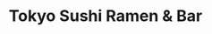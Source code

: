 ---
layout: place
title: "Tokyo Sushi Ramen & Bar"
permalink: /maine/portland/tokyo-sushi-ramen-bar.html
stateAbbr: ME
stateName: Maine
cityName: Portland
seo:
  name: "Tokyo Sushi Ramen & Bar"
  type: Restaurant
  links: https://www.tokyosushiramenme.com/
description: "Tokyo Sushi Ramen & Bar serves delicious sushi in Portland, Maine. Try fresh Japanese dishes for a great dining experience. Available for takeout, delivery, lunch, and dinner."
place_id: ChIJ1T7CXM6dskwR8Iud0lCP-q8
photos:
  - name: >-
      places/ChIJ1T7CXM6dskwR8Iud0lCP-q8/photos/AeeoHcIC58wpX_hu34SSuLZUvGsV48er1H9QZvLHs2jVBuUsOF0nhpHuukmlK4BpEsKhVGtsEkJrTAVpihPknYOB7KJtNPcmkzistjDYjO32TeYnDwEi3--djv4sR-7hegnG_WAXa6580so20Pu6IJQk1EwlxG5k63tRKzF1vioZcrX9fdqdiONOEyNQoIILyT3l5ROoFniNZOKVRdZ9hTtaKdjIqoqwir1qE3vNZVdbiZ_mkOAKBgQEDU0WmqNEW6sv6akCzgJo6SuJDgmrm10y99mSOnPwr3M_64FBI9PRA6cMig
    widthPx: 3024
    heightPx: 4032
    authorAttributions:
      - displayName: Tokyo Sushi Ramen & Bar
        uri: https://maps.google.com/maps/contrib/107030635178795903581
        photoUri: >-
          https://lh3.googleusercontent.com/a-/ALV-UjUEXNuvEFp9vFREuTdiTDFJYnN6QYoXCIz6XAwgE96ADDX9Lcg=s100-p-k-no-mo
    flagContentUri: >-
      https://www.google.com/local/imagery/report/?cb_client=maps_api_places.places_api&image_key=!1e10!2sAF1QipP93dwhrN5UzfxtJvY-0OIU-gNSrVGluQAV5Lya&hl=en-US
    googleMapsUri: >-
      https://www.google.com/maps/place//data=!3m4!1e2!3m2!1sAF1QipP93dwhrN5UzfxtJvY-0OIU-gNSrVGluQAV5Lya!2e10!4m2!3m1!1s0x4cb29dce5cc23ed5:0xaffa8f50d29d8bf0
  - name: >-
      places/ChIJ1T7CXM6dskwR8Iud0lCP-q8/photos/AeeoHcKt49lJumTSzUDcwMJN4SsHYqISklj8tuWKqgZFs9Oaf2BGvIoSELyGF-HHLNwJGhxWmt8ByDyllAI5mfcvQO9Hzatz9XIMaTS4OPSLd9WAJJYvp-vgTUY_oafUnudRfy1m2zLN2_Zc81EBcoXoZNOJYxO4b73i-AuKMuHXuj2ifwkX8CEGvSgx7-F0V86iSZ-FRvAKXZlWINk1WpeSiKW9pZMHzlUH74OhP3nXYUvcZabBxDbBBtfgr48vYBgbZgdutxp0niu3sQuCkYbdWINQ5sH6E8gt2ag5g6FavjgElw
    widthPx: 3024
    heightPx: 4032
    authorAttributions:
      - displayName: Tokyo Sushi Ramen & Bar
        uri: https://maps.google.com/maps/contrib/107030635178795903581
        photoUri: >-
          https://lh3.googleusercontent.com/a-/ALV-UjUEXNuvEFp9vFREuTdiTDFJYnN6QYoXCIz6XAwgE96ADDX9Lcg=s100-p-k-no-mo
    flagContentUri: >-
      https://www.google.com/local/imagery/report/?cb_client=maps_api_places.places_api&image_key=!1e10!2sAF1QipMadkqwBmop5ZTshMOH2d5O7M1Xr_pdgGhT72me&hl=en-US
    googleMapsUri: >-
      https://www.google.com/maps/place//data=!3m4!1e2!3m2!1sAF1QipMadkqwBmop5ZTshMOH2d5O7M1Xr_pdgGhT72me!2e10!4m2!3m1!1s0x4cb29dce5cc23ed5:0xaffa8f50d29d8bf0
  - name: >-
      places/ChIJ1T7CXM6dskwR8Iud0lCP-q8/photos/AeeoHcJrjxTq18Qr08H9LVGYGj-52w-grsvZY4HqjvpgbSKhrhSxG9BZQogZQUx8BjdfN3qixjMLsuhtXLXNSGtfGN8K9APWbI--9QlPp-LlL3eQMrgXjqs6c7oEzC9iM8D3K4SoABY4sF18S2ixRrvIoZiZDdKhsumCdjAcOJTgVWZBRtGIuTqG2KyaQSkJQJLv6PoHB1lsVHl0RwybNm1gwt4wZ9DxGUqDh4E7dgRdaFrC_6Kcn69Z4D6faojXvjx_LCpQyha-MJrIGjMPzshNgo3BcP66oAOd9OEfG-ZrzI4O1pAn8pWnkzL_vmuCaI1VYoGNzN5G0A5YU6n-Mz2_v11EOhVxySZi5hcM-3A72cCwnOhC12YDR57k-XqEBynXCRARA677wwz3pK76F-_TRrfT5x2H2a_CRJVMxRlH4TH9Svsv
    widthPx: 4000
    heightPx: 3000
    authorAttributions:
      - displayName: Aaron Cox
        uri: https://maps.google.com/maps/contrib/105283388181465006297
        photoUri: >-
          https://lh3.googleusercontent.com/a/ACg8ocLn5W0Jznvkmrz4oKNtoV5C0HvSzWA73UwXbrRyxkHEtRAWwgQ=s100-p-k-no-mo
    flagContentUri: >-
      https://www.google.com/local/imagery/report/?cb_client=maps_api_places.places_api&image_key=!1e10!2sCIHM0ogKEICAgMDQ75jJkQE&hl=en-US
    googleMapsUri: >-
      https://www.google.com/maps/place//data=!3m4!1e2!3m2!1sCIHM0ogKEICAgMDQ75jJkQE!2e10!4m2!3m1!1s0x4cb29dce5cc23ed5:0xaffa8f50d29d8bf0
  - name: >-
      places/ChIJ1T7CXM6dskwR8Iud0lCP-q8/photos/AeeoHcLemr2wbAYallwyKHHjxTT0J7SunAmdhCReRmDyscspHH1PfrylE8mwqeeEI9irWc4yD5zPfRFSiROYc8L7OR66tmzlVsO8zB9as41vvJ5FAKWA6ks_r-IVsaxaYDTFlWlco6ERzZt4EcIOCpG_4vRxGFmEIh1OFJ-lNlIHK-jvFz02NwrEaalvPqQyLip_JLjTF2dWZaPvrJdS_MkYP-cfsBJEEcITOjHPmOhIL1Q6-Wyr_nYt3bxogfglhA5wlcJpj-zP1zwSFSqnV8wwv0oiYNHgpRb2Kf3k45RwYFySxg
    widthPx: 3024
    heightPx: 4032
    authorAttributions:
      - displayName: Tokyo Sushi Ramen & Bar
        uri: https://maps.google.com/maps/contrib/107030635178795903581
        photoUri: >-
          https://lh3.googleusercontent.com/a-/ALV-UjUEXNuvEFp9vFREuTdiTDFJYnN6QYoXCIz6XAwgE96ADDX9Lcg=s100-p-k-no-mo
    flagContentUri: >-
      https://www.google.com/local/imagery/report/?cb_client=maps_api_places.places_api&image_key=!1e10!2sAF1QipMk-s7xhH4PpTsY1pkYuEc7gcNTM0zHls9bApIz&hl=en-US
    googleMapsUri: >-
      https://www.google.com/maps/place//data=!3m4!1e2!3m2!1sAF1QipMk-s7xhH4PpTsY1pkYuEc7gcNTM0zHls9bApIz!2e10!4m2!3m1!1s0x4cb29dce5cc23ed5:0xaffa8f50d29d8bf0
  - name: >-
      places/ChIJ1T7CXM6dskwR8Iud0lCP-q8/photos/AeeoHcIfqquWUoHGUbxkIA1loNltKYvLv4ndXRheyoWRsPrURWVMlxN_e7MoMZElbNn1MCfDtokvp5WgyQlHo0r5qpQUAWbWPmspkakfCBcnWaLgh_uPRwKoiWa270fKfSa2S6eFEaDpF6ECPfNIvZkWqjCm0EXGz_kdZCpMHyKo7-71WJJxHPTbzJnmGjnmPl81n1GPYpusJI9HsH1NTeF-cPDBKGzsShWGtH94vFJfYr9DfgAOBtx31uixzy8FQz7lOiK_lFWUzGm-uLU-N2HR77ib4eFXEVeV5wh25I4nJExddff8JLBFgNlfPqgP0yqUyyT3MyFW6yliya7ndZMGws7rNSsedTNyT6B-SgKQXiOCifKpuY1MDXtcvvPmhx_YGbVMdUoNiKRVYsgfURs_veZo6LAPwq1Zk1kTaMjoUgckMQ
    widthPx: 3000
    heightPx: 4000
    authorAttributions:
      - displayName: Kelly White
        uri: https://maps.google.com/maps/contrib/103406807112683684010
        photoUri: >-
          https://lh3.googleusercontent.com/a-/ALV-UjUO0Z7G9q3lG6KT26XGATGZr27CR_F4GzdeSMjzb6O0y8AsuC3F=s100-p-k-no-mo
    flagContentUri: >-
      https://www.google.com/local/imagery/report/?cb_client=maps_api_places.places_api&image_key=!1e10!2sCIHM0ogKEICAgMCwvoCqaw&hl=en-US
    googleMapsUri: >-
      https://www.google.com/maps/place//data=!3m4!1e2!3m2!1sCIHM0ogKEICAgMCwvoCqaw!2e10!4m2!3m1!1s0x4cb29dce5cc23ed5:0xaffa8f50d29d8bf0
  - name: >-
      places/ChIJ1T7CXM6dskwR8Iud0lCP-q8/photos/AeeoHcKxyII0U6sLBWoN7SleH8L22g90lqKpgGLqQHk1AQC9WxkwNeZHNRHNg6bqJgmjG-CJEJNZED-33PTmQJ7OeJjjt9G9gAsi0dIp5SKClv6DgQM7rSPRYzYncApKD4GI2G04rUpJ2MIg4w3uyKRrgHCi8lPp3LJ5n4O3kt6nl3Q2vrdt480Vy0TNVNBV6LlCFHzetBy-XUghGowXj_oXpDTCeGSOyro97w2JblaoqDEbWrvsdRUCcPVGs4LjuJUzB-7j9YG5nuzhhAKUfkAi0m8U-ZPPRhCgK5dRRnk-FCXrSVLjy3pVMBMrHPB_nct_q52Wj6LSWuiBX1Hj2X-EBHy5AfAbzZqAmzgOnpdnWELTGwEAwKhtX2oWkqwlIe8RDDZTvpEP8Rx6HGdB-ZLGYzipNjXcjGCqie_bRy2EVlEdi0k
    widthPx: 3024
    heightPx: 4032
    authorAttributions:
      - displayName: Bright Chang
        uri: https://maps.google.com/maps/contrib/116030226199680948882
        photoUri: >-
          https://lh3.googleusercontent.com/a-/ALV-UjVNxrn_2X8LYey_29RSOrFA7Gi2k9YjLvDGj3BvSMrNMQHuEBkN=s100-p-k-no-mo
    flagContentUri: >-
      https://www.google.com/local/imagery/report/?cb_client=maps_api_places.places_api&image_key=!1e10!2sCIHM0ogKEICAgIC_m5Xk0gE&hl=en-US
    googleMapsUri: >-
      https://www.google.com/maps/place//data=!3m4!1e2!3m2!1sCIHM0ogKEICAgIC_m5Xk0gE!2e10!4m2!3m1!1s0x4cb29dce5cc23ed5:0xaffa8f50d29d8bf0
  - name: >-
      places/ChIJ1T7CXM6dskwR8Iud0lCP-q8/photos/AeeoHcLvIu34ge8RgsOmlbdfmsCXseCfujy0npbf-xbXZ_WnhKIN7ii0bxGArjav7aWie4Vqbj8FQ3we4765S_AdBFskN2h4f6G3OIQkM-PV5ziukkRdn8J-etW8XruNRmenjGm-8mSWh98J-aC-OQcEa1qeOXu8nbiMM0wqUUB8iJi4RIWUYgX8pprgA7I5elVIyPhQ0IGm5CmpllYWn64WpUFurdtWbr7jPAj9eI6jf8cScF8OOzb3J43jgN_c0gpnMLYj3KQjw0ofV_Woool4_CyF2xEPZ7sL7funcSVPol1IZw
    widthPx: 3024
    heightPx: 4032
    authorAttributions:
      - displayName: Tokyo Sushi Ramen & Bar
        uri: https://maps.google.com/maps/contrib/107030635178795903581
        photoUri: >-
          https://lh3.googleusercontent.com/a-/ALV-UjUEXNuvEFp9vFREuTdiTDFJYnN6QYoXCIz6XAwgE96ADDX9Lcg=s100-p-k-no-mo
    flagContentUri: >-
      https://www.google.com/local/imagery/report/?cb_client=maps_api_places.places_api&image_key=!1e10!2sAF1QipPjzFhMrP_ZBssZjgpq3btr4c7aZ6f0RfrI8yR7&hl=en-US
    googleMapsUri: >-
      https://www.google.com/maps/place//data=!3m4!1e2!3m2!1sAF1QipPjzFhMrP_ZBssZjgpq3btr4c7aZ6f0RfrI8yR7!2e10!4m2!3m1!1s0x4cb29dce5cc23ed5:0xaffa8f50d29d8bf0
  - name: >-
      places/ChIJ1T7CXM6dskwR8Iud0lCP-q8/photos/AeeoHcIwwNWRulXbMZh3G38HDNi7lY_SzpJpDVPn-K0CpGQ6Jj7cQSBGTtwqwsKpCGk5RpshncdQgzFS-rdbo5Dr7MI1WbT-rsU7hoCE3qew1K9SJ7KKtySn1Gv606FXCLHpWn71ezh0CNt-PgbE2LBSnniGqkqNAVqAKmboBZajK-mcvHh1TJvQPqTmJmDfMJR2CaHspTxxp0eEUAWAL6SLyB_CFLM29dNwd7G7rcl-_a4_VPFJeG-AEk2olrC4-z51r1n4rxgTTADkJfRTRDc3uwJx1s8EAHtX71yMeYBRZN4ag9dVv-1OS9tTFSitlGYystheUzxeUpCPFGP-Ns39V8oMqi7nrnKdlgyiTlTfjq2LsQvPVw5Nq3v8ZVrybLlF9D7L5E5NX2unhO6ILeyQMuoQVykR8591c24ih4rR6xl7eps
    widthPx: 3024
    heightPx: 4032
    authorAttributions:
      - displayName: Theduck ເດິະດັກ
        uri: https://maps.google.com/maps/contrib/109256175727989493383
        photoUri: >-
          https://lh3.googleusercontent.com/a-/ALV-UjVBH5lb-NvpofZamj7DrFBTxPahO20udAr5Vbs-lFteW0h0PnY=s100-p-k-no-mo
    flagContentUri: >-
      https://www.google.com/local/imagery/report/?cb_client=maps_api_places.places_api&image_key=!1e10!2sCIHM0ogKEICAgICTmvfj_gE&hl=en-US
    googleMapsUri: >-
      https://www.google.com/maps/place//data=!3m4!1e2!3m2!1sCIHM0ogKEICAgICTmvfj_gE!2e10!4m2!3m1!1s0x4cb29dce5cc23ed5:0xaffa8f50d29d8bf0
  - name: >-
      places/ChIJ1T7CXM6dskwR8Iud0lCP-q8/photos/AeeoHcLFXCj2XqZo1VVp641yLelAKTSG0YDdjnrosOL8Q7Q0EUwZRQM-ZEBQzCUAREeFwN66pPaKt4UaVQpK8QQY3gdCdgRtpYNl-mul9cIUxP1gn1XzmYApNCXXwQf4XV70-vAAUF7fgmnAp-_RdVFkMXgbeWfYrpxi4o57nduRAbk2KeKJeoufizmuSHsbJ7m5IHa9KS150LmR8i2Ov-pb88KM8-O8zddx-F_1Dv0eRCk1Ckh63Qu-FDZ9hXDAWVBVrSic8188zwHBvgpL8gpPIdeRm2tK-ojOZRz6BiyVhID7aA
    widthPx: 1080
    heightPx: 1440
    authorAttributions:
      - displayName: Tokyo Sushi Ramen & Bar
        uri: https://maps.google.com/maps/contrib/107030635178795903581
        photoUri: >-
          https://lh3.googleusercontent.com/a-/ALV-UjUEXNuvEFp9vFREuTdiTDFJYnN6QYoXCIz6XAwgE96ADDX9Lcg=s100-p-k-no-mo
    flagContentUri: >-
      https://www.google.com/local/imagery/report/?cb_client=maps_api_places.places_api&image_key=!1e10!2sAF1QipOgLhmzEp7E6Lt8XtM2UCyxagvha55iJqLfpbXr&hl=en-US
    googleMapsUri: >-
      https://www.google.com/maps/place//data=!3m4!1e2!3m2!1sAF1QipOgLhmzEp7E6Lt8XtM2UCyxagvha55iJqLfpbXr!2e10!4m2!3m1!1s0x4cb29dce5cc23ed5:0xaffa8f50d29d8bf0
  - name: >-
      places/ChIJ1T7CXM6dskwR8Iud0lCP-q8/photos/AeeoHcJLHTOWkLeUWu44z1pruHpehmhZcJYieQzp6R3-gK5bdRB33SbLr-ZIuIPTfsn9wn4_s0UnBIesI8bZbSa_KBZamzOoMi8lQJZYLOaksVuc1NBUz_hK7tNrrdKeoDSdOY8zUt14WwFhPCpQaVejjhjzVKHZqVFmNmkCLaDlzwFhXeh6T2AaL56WpVmNr0s9YETckMTy3EUnmWuQ586GXgUj_I65TWirkfm4spGgmdgmNFpJZjMqmFKCTSfphSFcWs_n2iy-86qhxC4UrvNlPhiDjRfXH9BA3iL8uA8ozaNwPxEfTGIwvaP9cXtV3Rngatf6EfemhfE6hbdCr5s25oKbTE_a5-z5wpCc18zgYtZzGzXk5m-uhFnkEIaQxDcpRUfCIc2ABWMVlikdzJTXmsTnaoTU3c6ERzqHrbaTeJj5qQ
    widthPx: 4000
    heightPx: 2252
    authorAttributions:
      - displayName: Joe
        uri: https://maps.google.com/maps/contrib/106562550895418658717
        photoUri: >-
          https://lh3.googleusercontent.com/a/ACg8ocK7PYRNIQJhItNgFB889H9ojM4OiRjFVtkTdHv_Zci7qRuwVw=s100-p-k-no-mo
    flagContentUri: >-
      https://www.google.com/local/imagery/report/?cb_client=maps_api_places.places_api&image_key=!1e10!2sCIHM0ogKEICAgICbiq6wRA&hl=en-US
    googleMapsUri: >-
      https://www.google.com/maps/place//data=!3m4!1e2!3m2!1sCIHM0ogKEICAgICbiq6wRA!2e10!4m2!3m1!1s0x4cb29dce5cc23ed5:0xaffa8f50d29d8bf0
address: 11 Brown St, Portland, ME 04101, USA
street: 11 Brown St
city: Portland
state: ME
zip: '04101'
country: USA
neighborhood: Downtown
latitude: '43.656226'
longitude: '-70.259797'
accessibility_options:
  wheelchairAccessibleParking: true
  wheelchairAccessibleEntrance: true
  wheelchairAccessibleRestroom: true
  wheelchairAccessibleSeating: true
business_status: OPERATIONAL
name: Tokyo Sushi Ramen & Bar
google_maps_links:
  directionsUri: >-
    https://www.google.com/maps/dir//''/data=!4m7!4m6!1m1!4e2!1m2!1m1!1s0x4cb29dce5cc23ed5:0xaffa8f50d29d8bf0!3e0
  placeUri: https://maps.google.com/?cid=12680605278108748784
  writeAReviewUri: >-
    https://www.google.com/maps/place//data=!4m3!3m2!1s0x4cb29dce5cc23ed5:0xaffa8f50d29d8bf0!12e1
  reviewsUri: >-
    https://www.google.com/maps/place//data=!4m4!3m3!1s0x4cb29dce5cc23ed5:0xaffa8f50d29d8bf0!9m1!1b1
  photosUri: >-
    https://www.google.com/maps/place//data=!4m3!3m2!1s0x4cb29dce5cc23ed5:0xaffa8f50d29d8bf0!10e5
primary_type: Japanese Restaurant
opening_hours:
  regular: null
  current: null
secondary_opening_hours:
  regular:
    weekdayDescriptions: null
    type: null
  current:
    weekdayDescriptions: null
    type: null
phone: (207) 613-9919
price_level: PRICE_LEVEL_MODERATE
price_range: $20 &ndash; $30
rating: '4.2'
rating_count: 259
website: https://www.tokyosushiramenme.com/
reviews:
  - name: >-
      places/ChIJ1T7CXM6dskwR8Iud0lCP-q8/reviews/ChZDSUhNMG9nS0VJQ0FnTUN3dm9DcVN3EAE
    relativePublishTimeDescription: 3 weeks ago
    rating: 3
    text:
      text: >-
        The service was welcoming, polite and very pleasant. She answered all my
        questions with a smile and checked back on me a couple of time

        I wish the food was as good, however. The ramen was warm, bordering on
        room temperature. Rather than being soft boiled as you'd expect, the egg
        was one minute away from being hard boiled. The broth probably started
        out fine, but it was too salty. I suspect this is a result of the over
        cooked (read dry and tough) pork cutlets included in the dish. They were
        so salty as to be nearly inedible. When the server asked how I was
        enjoying my meal, I remarked on how salty it was. She smiled and nodded
        apparently pleased with my assessment. I probably wouldn't revist this
        restaurant in the future.
      languageCode: en
    originalText:
      text: >-
        The service was welcoming, polite and very pleasant. She answered all my
        questions with a smile and checked back on me a couple of time

        I wish the food was as good, however. The ramen was warm, bordering on
        room temperature. Rather than being soft boiled as you'd expect, the egg
        was one minute away from being hard boiled. The broth probably started
        out fine, but it was too salty. I suspect this is a result of the over
        cooked (read dry and tough) pork cutlets included in the dish. They were
        so salty as to be nearly inedible. When the server asked how I was
        enjoying my meal, I remarked on how salty it was. She smiled and nodded
        apparently pleased with my assessment. I probably wouldn't revist this
        restaurant in the future.
      languageCode: en
    authorAttribution:
      displayName: Kelly White
      uri: https://www.google.com/maps/contrib/103406807112683684010/reviews
      photoUri: >-
        https://lh3.googleusercontent.com/a-/ALV-UjUO0Z7G9q3lG6KT26XGATGZr27CR_F4GzdeSMjzb6O0y8AsuC3F=s128-c0x00000000-cc-rp-mo-ba2
    publishTime: '2025-03-19T03:48:34.830065Z'
    flagContentUri: >-
      https://www.google.com/local/review/rap/report?postId=ChZDSUhNMG9nS0VJQ0FnTUN3dm9DcVN3EAE&d=17924085&t=1
    googleMapsUri: >-
      https://www.google.com/maps/reviews/data=!4m6!14m5!1m4!2m3!1sChZDSUhNMG9nS0VJQ0FnTUN3dm9DcVN3EAE!2m1!1s0x4cb29dce5cc23ed5:0xaffa8f50d29d8bf0
  - name: >-
      places/ChIJ1T7CXM6dskwR8Iud0lCP-q8/reviews/ChZDSUhNMG9nS0VJQ0FnSUNfbTVYa0VnEAE
    relativePublishTimeDescription: 2 months ago
    rating: 3
    text:
      text: >-
        So the reviews that are posted are very mixed in a wide spectrum. We
        decided to give this place a try since the overall rating was good. When
        we walked in, it was almost empty except a few customers. Our server was
        very enthusiastic and wonderful! Following his recommendations, we got a
        ramen and sushi. Like other reviewers stated, they give a LOT of fish
        for their sushi. Unfortunately it didn’t feel the freshest to me and my
        stomach was upset later. I also didn’t like the fake wasabi
        (horseradish). The ramen broth was good but salty. I was definitely not
        impressed with the ramen and a side of pork katsu which wasn’t the
        authentic style pork I was expecting for a Japanese ramen. Overall, it
        wasn’t as bad as some reviews stated but I also would agree the food
        just did not deliver the taste and authenticity I was expecting.
      languageCode: en
    originalText:
      text: >-
        So the reviews that are posted are very mixed in a wide spectrum. We
        decided to give this place a try since the overall rating was good. When
        we walked in, it was almost empty except a few customers. Our server was
        very enthusiastic and wonderful! Following his recommendations, we got a
        ramen and sushi. Like other reviewers stated, they give a LOT of fish
        for their sushi. Unfortunately it didn’t feel the freshest to me and my
        stomach was upset later. I also didn’t like the fake wasabi
        (horseradish). The ramen broth was good but salty. I was definitely not
        impressed with the ramen and a side of pork katsu which wasn’t the
        authentic style pork I was expecting for a Japanese ramen. Overall, it
        wasn’t as bad as some reviews stated but I also would agree the food
        just did not deliver the taste and authenticity I was expecting.
      languageCode: en
    authorAttribution:
      displayName: Bright Chang
      uri: https://www.google.com/maps/contrib/116030226199680948882/reviews
      photoUri: >-
        https://lh3.googleusercontent.com/a-/ALV-UjVNxrn_2X8LYey_29RSOrFA7Gi2k9YjLvDGj3BvSMrNMQHuEBkN=s128-c0x00000000-cc-rp-mo-ba3
    publishTime: '2025-01-19T05:55:32.246281Z'
    flagContentUri: >-
      https://www.google.com/local/review/rap/report?postId=ChZDSUhNMG9nS0VJQ0FnSUNfbTVYa0VnEAE&d=17924085&t=1
    googleMapsUri: >-
      https://www.google.com/maps/reviews/data=!4m6!14m5!1m4!2m3!1sChZDSUhNMG9nS0VJQ0FnSUNfbTVYa0VnEAE!2m1!1s0x4cb29dce5cc23ed5:0xaffa8f50d29d8bf0
  - name: >-
      places/ChIJ1T7CXM6dskwR8Iud0lCP-q8/reviews/ChZDSUhNMG9nS0VJQ0FnTURRNzVqSllREAE
    relativePublishTimeDescription: 4 weeks ago
    rating: 4
    text:
      text: >-
        Good sushi,  great Ramen bowls, and they make great drinks too! I will
        certainly go back the next time I'm in Portland.
      languageCode: en
    originalText:
      text: >-
        Good sushi,  great Ramen bowls, and they make great drinks too! I will
        certainly go back the next time I'm in Portland.
      languageCode: en
    authorAttribution:
      displayName: Aaron Cox
      uri: https://www.google.com/maps/contrib/105283388181465006297/reviews
      photoUri: >-
        https://lh3.googleusercontent.com/a/ACg8ocLn5W0Jznvkmrz4oKNtoV5C0HvSzWA73UwXbrRyxkHEtRAWwgQ=s128-c0x00000000-cc-rp-mo-ba5
    publishTime: '2025-03-15T12:40:41.592451Z'
    flagContentUri: >-
      https://www.google.com/local/review/rap/report?postId=ChZDSUhNMG9nS0VJQ0FnTURRNzVqSllREAE&d=17924085&t=1
    googleMapsUri: >-
      https://www.google.com/maps/reviews/data=!4m6!14m5!1m4!2m3!1sChZDSUhNMG9nS0VJQ0FnTURRNzVqSllREAE!2m1!1s0x4cb29dce5cc23ed5:0xaffa8f50d29d8bf0
  - name: >-
      places/ChIJ1T7CXM6dskwR8Iud0lCP-q8/reviews/ChZDSUhNMG9nS0VJQ0FnTUNnbkpfdUZREAE
    relativePublishTimeDescription: a month ago
    rating: 1
    text:
      text: >-
        I had placed a pick up order on door dash at 8:54 pm. I was told through
        my app that it would be ready for pick up at 9:22 pm. I arrive a few
        minutes early per usual when picking up take out, when I was told it
        would be a little bit. It is now 10:04 pm and am still waiting for 2
        shrimp tempura rolls and 1 pork ramen. I understand waiting a bit but it
        should certainly not take 42 plus minutes for an order of that size.
      languageCode: en
    originalText:
      text: >-
        I had placed a pick up order on door dash at 8:54 pm. I was told through
        my app that it would be ready for pick up at 9:22 pm. I arrive a few
        minutes early per usual when picking up take out, when I was told it
        would be a little bit. It is now 10:04 pm and am still waiting for 2
        shrimp tempura rolls and 1 pork ramen. I understand waiting a bit but it
        should certainly not take 42 plus minutes for an order of that size.
      languageCode: en
    authorAttribution:
      displayName: LeekyBands
      uri: https://www.google.com/maps/contrib/105114649517837275988/reviews
      photoUri: >-
        https://lh3.googleusercontent.com/a-/ALV-UjVuNIYDZBfhemrUjgWBwvLGOOiaovam_YqI9mc98CtnwyBstMA=s128-c0x00000000-cc-rp-mo
    publishTime: '2025-02-15T03:06:50.304347Z'
    flagContentUri: >-
      https://www.google.com/local/review/rap/report?postId=ChZDSUhNMG9nS0VJQ0FnTUNnbkpfdUZREAE&d=17924085&t=1
    googleMapsUri: >-
      https://www.google.com/maps/reviews/data=!4m6!14m5!1m4!2m3!1sChZDSUhNMG9nS0VJQ0FnTUNnbkpfdUZREAE!2m1!1s0x4cb29dce5cc23ed5:0xaffa8f50d29d8bf0
  - name: >-
      places/ChIJ1T7CXM6dskwR8Iud0lCP-q8/reviews/ChZDSUhNMG9nS0VJQ0FnSURWajZXWmNREAE
    relativePublishTimeDescription: a year ago
    rating: 5
    text:
      text: >-
        We were looking for a new place to get Ramen, and we stumbled across
        this place and what a great stumble!! If I could give. 10 star I would
        that’s coming from both of us. Best fried rice, the sushi rolls at the
        size they should be at a very reasonable price! And delicious. Our
        server was outstanding. We had a bunch of questions and she gladly
        answered them all. Definitely recommend this place hands down!!!!!!!!
      languageCode: en
    originalText:
      text: >-
        We were looking for a new place to get Ramen, and we stumbled across
        this place and what a great stumble!! If I could give. 10 star I would
        that’s coming from both of us. Best fried rice, the sushi rolls at the
        size they should be at a very reasonable price! And delicious. Our
        server was outstanding. We had a bunch of questions and she gladly
        answered them all. Definitely recommend this place hands down!!!!!!!!
      languageCode: en
    authorAttribution:
      displayName: Heather Ripley
      uri: https://www.google.com/maps/contrib/105093113010808447122/reviews
      photoUri: >-
        https://lh3.googleusercontent.com/a-/ALV-UjVtqoPL6wpjwhHccvljAboUCZnmAqc5fLR4OhRUvEmojYjjF3lUyA=s128-c0x00000000-cc-rp-mo-ba4
    publishTime: '2023-12-18T17:03:17.587603Z'
    flagContentUri: >-
      https://www.google.com/local/review/rap/report?postId=ChZDSUhNMG9nS0VJQ0FnSURWajZXWmNREAE&d=17924085&t=1
    googleMapsUri: >-
      https://www.google.com/maps/reviews/data=!4m6!14m5!1m4!2m3!1sChZDSUhNMG9nS0VJQ0FnSURWajZXWmNREAE!2m1!1s0x4cb29dce5cc23ed5:0xaffa8f50d29d8bf0
parking_options:
  paidParkingLot: true
  valetParking: false
payment_options:
  acceptsCreditCards: true
  acceptsDebitCards: true
  acceptsCashOnly: false
  acceptsNfc: true
allow_dogs: null
curbside_pickup: null
delivery: true
dine_in: true
good_for_children: null
good_for_groups: null
good_for_sports: null
live_music: false
menu_for_children: null
outdoor_seating: true
reservable: null
restroom: true
serves_beer: true
serves_breakfast: null
serves_brunch: false
serves_cocktails: true
serves_coffee: null
serves_dinner: true
serves_dessert: true
serves_lunch: true
serves_vegetarian_food: true
serves_wine: true
takeout: true
summary: null

---